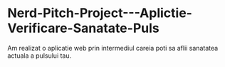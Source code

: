 # Nerd-Pitch-Project---Aplictie-Verificare-Sanatate-Puls
Am realizat o aplicatie web prin intermediul careia poti sa aflii sanatatea actuala a pulsului tau.
